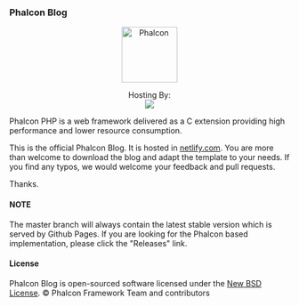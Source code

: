 ### Phalcon Blog

<p align="center"><a href="https://docs.phalcon.io" target="_blank">
    <img src="https://assets.phalcon.io/phalcon/images/svg/phalcon-logo-transparent-black.svg" height="100" alt="Phalcon"/>
</a></p>

<p align="center">
    Hosting By:
    <br />
    <a href="https://www.netlify.com">
        <img src="https://www.netlify.com/img/global/badges/netlify-color-accent.svg"/>
    </a>
</p>

Phalcon PHP is a web framework delivered as a C extension providing high performance and lower resource consumption.

This is the official Phalcon Blog. It is hosted in [netlify.com](https://netlify.com). You are more than welcome to download the blog and adapt the template to your needs. If you find any typos, we would welcome your feedback and pull requests.

Thanks.

#### NOTE

The master branch will always contain the latest stable version which is served by Github Pages. If you are looking for the Phalcon based implementation, please click the "Releases" link.

#### License

Phalcon Blog is open-sourced software licensed under the [New BSD License][6]. © Phalcon Framework Team and contributors

[6]: https://github.com/phalcon/blog/blob/master/docs/LICENSE.md
